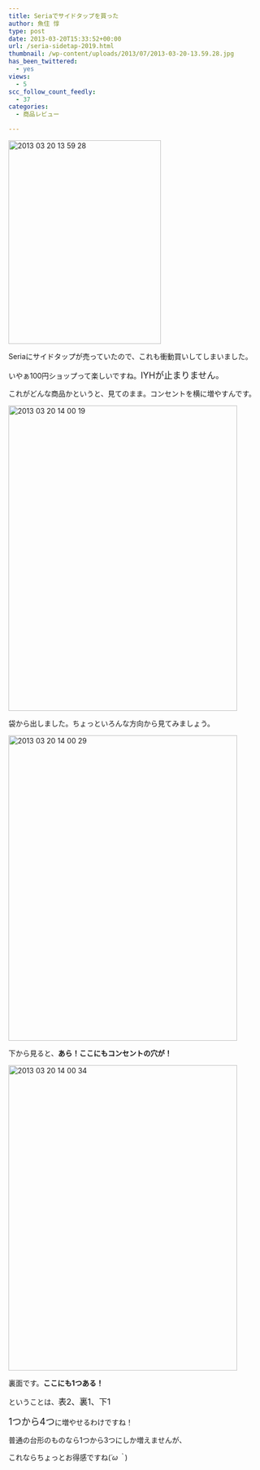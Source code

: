 ```yaml
---
title: Seriaでサイドタップを買った
author: 魚住 惇
type: post
date: 2013-03-20T15:33:52+00:00
url: /seria-sidetap-2019.html
thumbnail: /wp-content/uploads/2013/07/2013-03-20-13.59.28.jpg
has_been_twittered:
  - yes
views:
  - 5
scc_follow_count_feedly:
  - 37
categories:
  - 商品レビュー

---
```

<img decoding="async" loading="lazy" title="2013-03-20 13.59.28.jpg" src="/wp-content/uploads/2013/03/2013-03-20-13.59.28.jpg" alt="2013 03 20 13 59 28" width="300" height="400" border="0" />

<!--more-->

Seriaにサイドタップが売っていたので、これも衝動買いしてしまいました。

いやぁ100円ショップって楽しいですね。<span style="font-size: 17px;">IYHが止まりません。</span></p> 

これがどんな商品かというと、見てのまま。コンセントを横に増やすんです。</p> 

<img decoding="async" loading="lazy" title="2013-03-20 14.00.19.jpg" src="/wp-content/uploads/2013/03/2013-03-20-14.00.19.jpg" alt="2013 03 20 14 00 19" width="450" height="600" border="0" /> 

袋から出しました。ちょっといろんな方向から見てみましょう。</p> 

<img decoding="async" loading="lazy" title="2013-03-20 14.00.29.jpg" src="/wp-content/uploads/2013/03/2013-03-20-14.00.29.jpg" alt="2013 03 20 14 00 29" width="450" height="600" border="0" /> 

下から見ると、**あら！ここにもコンセントの穴が！**</p> 

<img decoding="async" loading="lazy" title="2013-03-20 14.00.34.jpg" src="/wp-content/uploads/2013/03/2013-03-20-14.00.34.jpg" alt="2013 03 20 14 00 34" width="450" height="600" border="0" /> 

裏面です。**ここにも1つある！**

ということは、<span style="font-size: 16px;">表2、裏1、下1</span>

<span style="font-size: 18px;">1つから4つ</span>に増やせるわけですね！

普通の台形のものなら1つから3つにしか増えませんが、</p> 

これならちょっと<span style="font-size: 14px;">お得感ですね(*´ω｀*)</span>